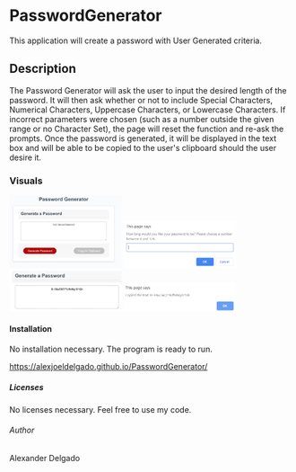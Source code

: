 # PasswordGenerator
This application will create a password with User Generated criteria.

## Description
The Password Generator will ask the user to input the desired length of the password. It will then ask whether or not to include Special Characters, Numerical Characters, Uppercase Characters, or Lowercase Characters. If incorrect parameters were chosen (such as a number outside the given range or no Character Set), the page will reset the function and re-ask the prompts. Once the password is generated, it will be displayed in the text box and will be able to be copied to the user's clipboard should the user desire it.

### Visuals
<img src="https://github.com/alexjoeldelgado/PasswordGenerator/blob/master/Assets/passwordGenerator1.PNG" width="200">
<img src="https://github.com/alexjoeldelgado/PasswordGenerator/blob/master/Assets/passwordGenerator2.PNG" width="200">
<img src="https://github.com/alexjoeldelgado/PasswordGenerator/blob/master/Assets/passwordGenerator3.PNG" width="200">
<img src="https://github.com/alexjoeldelgado/PasswordGenerator/blob/master/Assets/passwordGenerator4.PNG" width="200">

#### Installation
No installation necessary. The program is ready to run.

https://alexjoeldelgado.github.io/PasswordGenerator/

##### Licenses
No licenses necessary. Feel free to use my code.

###### Author
Alexander Delgado
